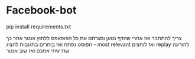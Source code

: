 # Facebook-bot

pip install requirements.txt

צריך להתחבר ואז אחרי שהדף נטען וסגרתם את כל הפופאפס ללחוץ אנטר
אחר כך הפוסט נפתח ואז בוחרים בתגובות להציג - most relevant
ואז לוחצים replay להודעה שתייגיתי אתכם
ואז שוב אנטר
